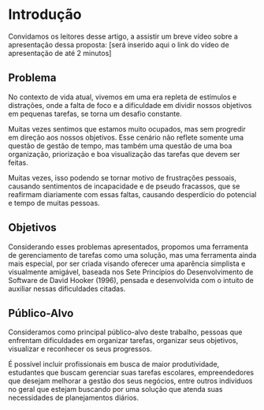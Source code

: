 # Introdução

Convidamos os leitores desse artigo, a assistir um breve vídeo sobre a apresentação dessa proposta: [será inserido aqui o link do vídeo de apresentação de até 2 minutos]

## Problema

No contexto de vida atual, vivemos em uma era repleta de estímulos e distrações, onde a falta de foco e a dificuldade em dividir nossos objetivos em pequenas tarefas, se torna um desafio constante.

Muitas vezes sentimos que estamos muito ocupados, mas sem progredir em direção aos nossos objetivos. Esse cenário não reflete somente uma questão de gestão de tempo, mas também uma questão de uma boa organização, priorização e boa visualização das tarefas que devem ser feitas.

Muitas vezes, isso podendo se tornar motivo de frustrações pessoais, causando sentimentos de incapacidade e de pseudo fracassos, que se reafirmam diariamente com essas faltas, causando desperdício do potencial e tempo de muitas pessoas.

## Objetivos

Considerando esses problemas apresentados, propomos uma ferramenta de gerenciamento de tarefas como uma solução, mas uma ferramenta ainda mais especial, por ser criada visando oferecer uma aparência simplista e visualmente amigável, baseada nos Sete Princípios do Desenvolvimento de Software de David Hooker (1996), pensada e desenvolvida com o intuito de auxiliar nessas dificuldades citadas.

## Público-Alvo

Consideramos como principal público-alvo deste trabalho, pessoas que enfrentam dificuldades em organizar tarefas, organizar seus objetivos, visualizar e reconhecer os seus progressos.

É possível incluir profissionais em busca de maior produtividade, estudantes que buscam gerenciar suas tarefas escolares, empreendedores que desejam melhorar a gestão dos seus negócios, entre outros indivíduos no geral que estejam buscando por uma solução que atenda suas necessidades de planejamentos diários.
